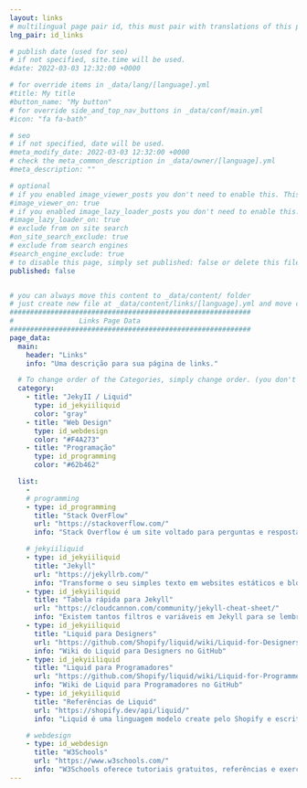 ```yaml
---
layout: links
# multilingual page pair id, this must pair with translations of this page. (This name must be unique)
lng_pair: id_links

# publish date (used for seo)
# if not specified, site.time will be used.
#date: 2022-03-03 12:32:00 +0000

# for override items in _data/lang/[language].yml
#title: My title
#button_name: "My button"
# for override side_and_top_nav_buttons in _data/conf/main.yml
#icon: "fa fa-bath"

# seo
# if not specified, date will be used.
#meta_modify_date: 2022-03-03 12:32:00 +0000
# check the meta_common_description in _data/owner/[language].yml
#meta_description: ""

# optional
# if you enabled image_viewer_posts you don't need to enable this. This is only if image_viewer_posts = false
#image_viewer_on: true
# if you enabled image_lazy_loader_posts you don't need to enable this. This is only if image_lazy_loader_posts = false
#image_lazy_loader_on: true
# exclude from on site search
#on_site_search_exclude: true
# exclude from search engines
#search_engine_exclude: true
# to disable this page, simply set published: false or delete this file
published: false


# you can always move this content to _data/content/ folder
# just create new file at _data/content/links/[language].yml and move content below.
###########################################################
#                Links Page Data
###########################################################
page_data:
  main:
    header: "Links"
    info: "Uma descrição para sua página de links."

  # To change order of the Categories, simply change order. (you don't need to change list order.)
  category:
    - title: "JekyII / Liquid"
      type: id_jekyiiliquid
      color: "gray"
    - title: "Web Design"
      type: id_webdesign
      color: "#F4A273"
    - title: "Programação"
      type: id_programming
      color: "#62b462"

  list:
    -
    # programming
    - type: id_programming
      title: "Stack OverFlow"
      url: "https://stackoverflow.com/"
      info: "Stack Overflow é um site voltado para perguntas e respostas para professionais e entusiastas da programação."

    # jekyiiliquid
    - type: id_jekyiiliquid
      title: "Jekyll"
      url: "https://jekyllrb.com/"
      info: "Transforme o seu simples texto em websites estáticos e blogs."
    - type: id_jekyiiliquid
      title: "Tabela rápida para Jekyll"
      url: "https://cloudcannon.com/community/jekyll-cheat-sheet/"
      info: "Existem tantos filtros e variáveis em Jekyll para se lembrar que pode ser difícil lembrar de todos. Essa tabela serve como uma rápida referência para tudo que Jekyll é capaz de fazer."
    - type: id_jekyiiliquid
      title: "Liquid para Designers"
      url: "https://github.com/Shopify/liquid/wiki/Liquid-for-Designers"
      info: "Wiki do Liquid para Designers no GitHub"
    - type: id_jekyiiliquid
      title: "Liquid para Programadores"
      url: "https://github.com/Shopify/liquid/wiki/Liquid-for-Programmers"
      info: "Wiki de Liquid para Programadores no GitHub"
    - type: id_jekyiiliquid
      title: "Referências de Liquid"
      url: "https://shopify.dev/api/liquid/"
      info: "Liquid é uma linguagem modelo create pelo Shopify e escrita em Ruby. Ela, agora, está disponível em código aberto no GitHub."

    # webdesign
    - type: id_webdesign
      title: "W3Schools"
      url: "https://www.w3schools.com/"
      info: "W3Schools oferece tutoriais gratuitos, referências e exercícios nas linguagens mais importantes da web, cobrindo a mais populares como HTML, CSS, JavaScript, Python, SQL, Java e mutio mais."
---
```

